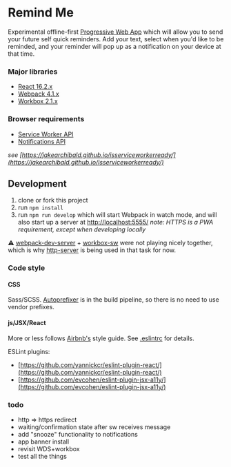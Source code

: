 # Remind Me

Experimental offline-first [Progressive Web App](https://developers.google.com/web/progressive-web-apps/) which will allow you to send your future self quick reminders. Add your text, select when you'd like to be reminded, and your reminder will pop up as a notification on your device at that time.


### Major libraries
* [React 16.2.x](https://reactjs.org/)
* [Webpack 4.1.x](https://webpack.js.org/)
* [Workbox 2.1.x](https://developers.google.com/web/tools/workbox/)

### Browser requirements
* [Service Worker API](https://developer.mozilla.org/en-US/docs/Web/API/Service_Worker_API)
* [Notifications API](https://developer.mozilla.org/en-US/docs/Web/API/Notifications_API)

_see [https://jakearchibald.github.io/isserviceworkerready/](https://jakearchibald.github.io/isserviceworkerready/)_


## Development
1. clone or fork this project 
2. run `npm install`
3. run `npm run develop` which will start Webpack in watch mode, and will also start up a server at [http://localhost:5555/](http://localhost:5555/) _note: HTTPS is a PWA requirement, except when developing locally_

⚠ [webpack-dev-server](https://github.com/webpack/webpack-dev-server) + [workbox-sw](https://www.npmjs.com/package/workbox-sw) were not playing nicely together, which is why [http-server](https://www.npmjs.com/package/http-server) is being used in that task for now.

### Code style

#### CSS
Sass/SCSS. [Autoprefixer](https://github.com/postcss/autoprefixer/) is in the build pipeline, so there is no need to use vendor prefixes.

#### js/JSX/React
More or less follows [Airbnb's](https://github.com/airbnb/javascript/tree/master/react/) style guide. See [.eslintrc](.eslintrc) for details.

ESLint plugins: 
* [https://github.com/yannickcr/eslint-plugin-react/](https://github.com/yannickcr/eslint-plugin-react/)
* [https://github.com/evcohen/eslint-plugin-jsx-a11y/](https://github.com/evcohen/eslint-plugin-jsx-a11y/)



### todo
* http => https redirect
* waiting/confirmation state after sw receives message
* add "snooze" functionality to notifications
* app banner install
* revisit WDS+workbox
* test all the things
